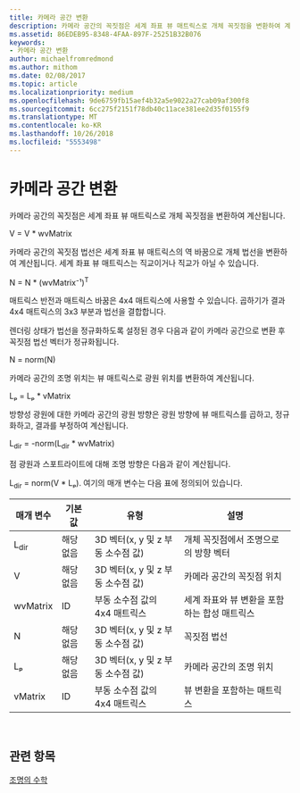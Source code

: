 ```yaml
---
title: 카메라 공간 변환
description: 카메라 공간의 꼭짓점은 세계 좌표 뷰 매트릭스로 개체 꼭짓점을 변환하여 계산됩니다.
ms.assetid: 86EDEB95-8348-4FAA-897F-25251B32B076
keywords:
- 카메라 공간 변환
author: michaelfromredmond
ms.author: mithom
ms.date: 02/08/2017
ms.topic: article
ms.localizationpriority: medium
ms.openlocfilehash: 9de6759fb15aef4b32a5e9022a27cab09af300f8
ms.sourcegitcommit: 6cc275f2151f78db40c11ace381ee2d35f0155f9
ms.translationtype: MT
ms.contentlocale: ko-KR
ms.lasthandoff: 10/26/2018
ms.locfileid: "5553498"
---
```

# <a name="camera-space-transformations"></a>카메라 공간 변환


카메라 공간의 꼭짓점은 세계 좌표 뷰 매트릭스로 개체 꼭짓점을 변환하여 계산됩니다.

V = V \* wvMatrix

카메라 공간의 꼭짓점 법선은 세계 좌표 뷰 매트릭스의 역 바꿈으로 개체 법선을 변환하여 계산됩니다. 세계 좌표 뷰 매트릭스는 직교이거나 직교가 아닐 수 있습니다.

N = N \* (wvMatrix⁻¹)<sup>T</sup>

매트릭스 반전과 매트릭스 바꿈은 4x4 매트릭스에 사용할 수 있습니다. 곱하기가 결과 4x4 매트릭스의 3x3 부분과 법선을 결합합니다.

렌더링 상태가 법선을 정규화하도록 설정된 경우 다음과 같이 카메라 공간으로 변환 후 꼭짓점 법선 벡터가 정규화됩니다.

N = norm(N)

카메라 공간의 조명 위치는 뷰 매트릭스로 광원 위치를 변환하여 계산됩니다.

Lₚ = Lₚ \* vMatrix

방향성 광원에 대한 카메라 공간의 광원 방향은 광원 방향에 뷰 매트릭스를 곱하고, 정규화하고, 결과를 부정하여 계산됩니다.

L<sub>dir</sub> = -norm(L<sub>dir</sub> \* wvMatrix)

점 광원과 스포트라이트에 대해 조명 방향은 다음과 같이 계산됩니다.

L<sub>dir</sub> = norm(V \* Lₚ). 여기의 매개 변수는 다음 표에 정의되어 있습니다.

| 매개 변수       | 기본값 | 유형                                          | 설명                                               |
|-----------------|---------------|-----------------------------------------------|-----------------------------------------------------------|
| L<sub>dir</sub> | 해당 없음           | 3D 벡터(x, y 및 z 부동 소수점 값) | 개체 꼭짓점에서 조명으로의 방향 벡터          |
| V               | 해당 없음           | 3D 벡터(x, y 및 z 부동 소수점 값) | 카메라 공간의 꼭짓점 위치                           |
| wvMatrix        | ID      | 부동 소수점 값의 4x4 매트릭스           | 세계 좌표와 뷰 변환을 포함하는 합성 매트릭스 |
| N               | 해당 없음           | 3D 벡터(x, y 및 z 부동 소수점 값) | 꼭짓점 법선                                             |
| Lₚ              | 해당 없음           | 3D 벡터(x, y 및 z 부동 소수점 값) | 카메라 공간의 조명 위치                            |
| vMatrix         | ID      | 부동 소수점 값의 4x4 매트릭스           | 뷰 변환을 포함하는 매트릭스                      |

 

## <a name="span-idrelated-topicsspanrelated-topics"></a><span id="related-topics"></span>관련 항목


[조명의 수학](mathematics-of-lighting.md)

 

 




